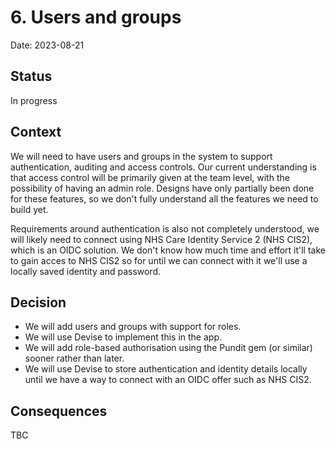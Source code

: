 # 6. Users and groups

Date: 2023-08-21

## Status

In progress

## Context

We will need to have users and groups in the system to support authentication,
auditing and access controls. Our current understanding is that access control
will be primarily given at the team level, with the possibility of having an
admin role. Designs have only partially been done for these features, so we
don't fully understand all the features we need to build yet.

Requirements around authentication is also not completely understood, we will
likely need to connect using NHS Care Identity Service 2 (NHS CIS2), which is an
OIDC solution. We don't know how much time and effort it'll take to gain acces
to NHS CIS2 so for until we can connect with it we'll use a locally saved
identity and password.

## Decision

- We will add users and groups with support for roles.
- We will use Devise to implement this in the app.
- We will add role-based authorisation using the Pundit gem (or similar) sooner rather than later.
- We will use Devise to store authentication and identity details locally until
  we have a way to connect with an OIDC offer such as NHS CIS2.

## Consequences

TBC
